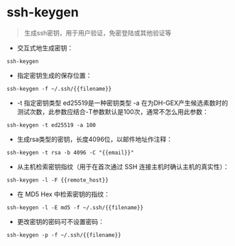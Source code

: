 # ssh-keygen

> 生成ssh密钥，用于用户验证，免密登陆或其他验证等

- 交互式地生成密钥：

`ssh-keygen`

- 指定密钥生成的保存位置：

`ssh-keygen -f ~/.ssh/{{filename}}`

- -t 指定密钥类型 ed25519是一种密钥类型 -a 在为DH-GEX产生候选素数时的测试次数，此参数应结合-T参数默认是100次，通常不怎么用此参数：

`ssh-keygen -t ed25519 -a 100`

- 生成rsa类型的密钥，长度4096位，以邮件地址作注释：

`ssh-keygen -t rsa -b 4096 -C "{{email}}"`

- 从主机检索密钥指纹（用于在首次通过 SSH 连接主机时确认主机的真实性）：

`ssh-keygen -l -F {{remote_host}}`

- 在 MD5 Hex 中检索密钥的指纹：

`ssh-keygen -l -E md5 -f ~/.ssh/{{filename}}`

- 更改密钥的密码可不设置密码：

`ssh-keygen -p -f ~/.ssh/{{filename}}`

[#]: contributors: ([潘潘]，[卜楞儿])